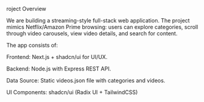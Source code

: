 roject Overview

We are building a streaming-style full-stack web application.
The project mimics Netflix/Amazon Prime browsing: users can explore categories, scroll through video carousels, view video details, and search for content.

The app consists of:

Frontend: Next.js + shadcn/ui for UI/UX.

Backend: Node.js with Express REST API.

Data Source: Static videos.json file with categories and videos.

UI Components: shadcn/ui (Radix UI + TailwindCSS)
